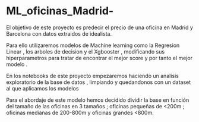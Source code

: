 # ML_oficinas_Madrid-
El objetivo de este proyecto es predecir el precio de una oficina en Madrid y Barcelona con datos extraidos de idealista.

Para ello utilizaremos modelos  de Machine learning como la Regresion Linear , los arboles de decision y el Xgbooster , modificando sus hiperparametros para tratar de encontrar el mejor score y por tanto el mejor modelo .

En los notebooks de este proyecto empezaremos haciendo un analisis exploratorio de la base de datos , limpiando y quedandonos con un dataset al que aplicamos los modelos 

Para el abordaje de este modelo hemos decidido dividir la base en función del tamaño de las oficinas en 3 tamaños ; oficinas pequeñas de <200m ; oficinas medianas de 200-800m y oficinas grandes <800m.















